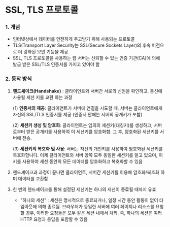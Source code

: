 # SSL, TLS 프로토콜

### 1. 개념

- 인터넷상에서 데이터를 안전하게 주고받기 위해 사용되는 프로토콜
- TLS(Transport Layer Security는 SSL(Secure Sockets Layer)의 후속 버전으로 더 강화된 보안 기능을 제공
- SSL, TLS 프로토콜을 사용하는 웹 서버는 신뢰할 수 있는 인증 기관(CA)에 의해 발급 받은 SSL/TLS 인증서를 가지고 있어야 함

### 2. 동작 방식

1. **핸드셰이크(Handshake)** : 클라이언트와 서버간 서로의 신원을 확인하고, 통신에 사용될 세션 키를 교환 하는 과정

   (1) **인증서의 제공**: 클라이언트가 서버에 연결을 시도할 때, 서버는 클라이언트에게 자신의 SSL/TLS 인증서를 제공 (인증서 안에는 서버의 공개키가 포함)

   (2) **세션키 생성 및 암호화**: 클라이언트는 임의의 세션키(대칭키)를 생성하고, 서버로부터 받은 공개키를 사용하여 이 세션키를 암호화함. 그 후, 암호화된 세션키를 서버에 전송.

   (3) **세션키의 복호화 및 사용**: 서버는 자신의 개인키를 사용하여 암호화된 세션키를 복호화합니다. 이제 클라이언트와 서버 양쪽 모두 동일한 세션키를 알고 있으며, 이 키를 사용하여 세션 동안의 모든 데이터를 암호화하고 복호화할 수 있음

2. 핸드셰이크과 과정이 끝나면 클라이언트, 서버간 세션키를 이용해 암호화/복호화 하며 데이터를 교환함
3. 한 번의 핸드셰이크를 통해 설정된 세션키는 하나의 세션이 종료될 때까지 유효
   - "하나의 세션" : 세션은 명시적으로 종료되거나, 일정 시간 동안 활동이 없어 타임아웃에 의해 종료됨. 브라우저가 동일한 서버에 여러 페이지나 리소스를 요청할 경우, 이러한 요청들은 모두 같은 세션 내에서 처리. 즉, 하나의 세션은 여러 HTTP 요청과 응답을 포함할 수 있음

